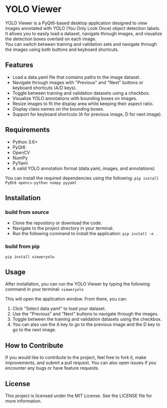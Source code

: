 # YOLO Viewer
YOLO Viewer is a PyQt6-based desktop application designed to view images annotated with YOLO (You Only Look Once) object detection labels.\
It allows you to easily load a dataset, navigate through images, and visualize the detection boxes overlaid on each image.\
You can switch between training and validation sets and navigate through the images using both buttons and keyboard shortcuts.

## Features
+ Load a data.yaml file that contains paths to the image dataset.
+ Navigate through images with "Previous" and "Next" buttons or keyboard shortcuts (A/D keys).
+ Toggle between training and validation datasets using a checkbox.
+ Visualize YOLO annotations with bounding boxes on images.
+ Resize images to fit the display area while keeping their aspect ratio.
+ Display class names on the bounding boxes.
+ Support for keyboard shortcuts (A for previous image, D for next image).

## Requirements
+ Python 3.6+
+ PyQt6
+ OpenCV
+ NumPy
+ PyYaml
+ A valid YOLO annotation format (data.yaml, images, and annotations)

You can install the required dependencies using the following:
` pip install PyQt6 opencv-python numpy pyyaml `

## Installation
### build from source 
+ Clone the repository or download the code.
+ Navigate to the project directory in your terminal.
+ Run the following command to install the application:
`pip install -e . `

### build from pip 
`pip install vieweryolo`

## Usage
After installation, you can run the YOLO Viewer by typing the following command in your terminal: `vieweryolo`

This will open the application window. From there, you can:

1. Click "Select data.yaml" to load your dataset.
2. Use the "Previous" and "Next" buttons to navigate through the images.
3. Toggle between the training and validation datasets using the checkbox.
4. You can also use the A key to go to the previous image and the D key to go to the next image.


## How to Contribute
If you would like to contribute to the project, feel free to fork it, make improvements, and submit a pull request. You can also open issues if you encounter any bugs or have feature requests.

## License
This project is licensed under the MIT License. See the LICENSE file for more information.
